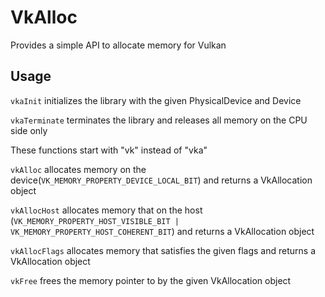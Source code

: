 # VkAlloc
Provides a simple API to allocate memory for Vulkan

## Usage
`vkaInit` initializes the library with the given PhysicalDevice and Device

`vkaTerminate` terminates the library and releases all memory on the CPU side only


These functions start with "vk" instead of "vka"

`vkAlloc` allocates memory on the device(`VK_MEMORY_PROPERTY_DEVICE_LOCAL_BIT`) and returns a VkAllocation object

`vkAllocHost` allocates memory that on the host (`VK_MEMORY_PROPERTY_HOST_VISIBLE_BIT | VK_MEMORY_PROPERTY_HOST_COHERENT_BIT`) and returns a VkAllocation object

`vkAllocFlags` allocates memory that satisfies the given flags and returns a VkAllocation object

`vkFree` frees the memory pointer to by the given VkAllocation object
